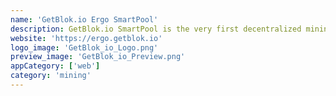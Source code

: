 ```yaml
---
name: 'GetBlok.io Ergo SmartPool' 
description: GetBlok.io SmartPool is the very first decentralized mining pool on Ergo! This ability will ultimately eliminate centralized mining pools with smart contracts and could ultimately help reduce the risk of 51% attacks and other downfalls that centralization brings.
website: 'https://ergo.getblok.io'
logo_image: 'GetBlok_io_Logo.png'
preview_image: 'GetBlok_io_Preview.png'
appCategory: ['web']
category: 'mining'
---
```


